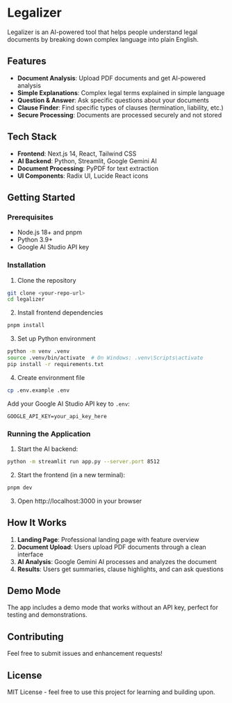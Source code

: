 # Legalizer

Legalizer is an AI-powered tool that helps people understand legal documents by breaking down complex language into plain English.

## Features

- **Document Analysis**: Upload PDF documents and get AI-powered analysis
- **Simple Explanations**: Complex legal terms explained in simple language
- **Question & Answer**: Ask specific questions about your documents
- **Clause Finder**: Find specific types of clauses (termination, liability, etc.)
- **Secure Processing**: Documents are processed securely and not stored

## Tech Stack

- **Frontend**: Next.js 14, React, Tailwind CSS
- **AI Backend**: Python, Streamlit, Google Gemini AI
- **Document Processing**: PyPDF for text extraction
- **UI Components**: Radix UI, Lucide React icons

## Getting Started

### Prerequisites

- Node.js 18+ and pnpm
- Python 3.9+
- Google AI Studio API key

### Installation

1. Clone the repository
```bash
git clone <your-repo-url>
cd legalizer
```

2. Install frontend dependencies
```bash
pnpm install
```

3. Set up Python environment
```bash
python -m venv .venv
source .venv/bin/activate  # On Windows: .venv\Scripts\activate
pip install -r requirements.txt
```

4. Create environment file
```bash
cp .env.example .env
```
Add your Google AI Studio API key to `.env`:
```
GOOGLE_API_KEY=your_api_key_here
```

### Running the Application

1. Start the AI backend:
```bash
python -m streamlit run app.py --server.port 8512
```

2. Start the frontend (in a new terminal):
```bash
pnpm dev
```

3. Open http://localhost:3000 in your browser

## How It Works

1. **Landing Page**: Professional landing page with feature overview
2. **Document Upload**: Users upload PDF documents through a clean interface
3. **AI Analysis**: Google Gemini AI processes and analyzes the document
4. **Results**: Users get summaries, clause highlights, and can ask questions

## Demo Mode

The app includes a demo mode that works without an API key, perfect for testing and demonstrations.

## Contributing

Feel free to submit issues and enhancement requests!

## License

MIT License - feel free to use this project for learning and building upon.
